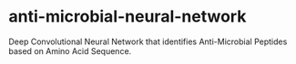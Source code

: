 # anti-microbial-neural-network
Deep Convolutional Neural Network that identifies Anti-Microbial Peptides based on Amino Acid Sequence.
